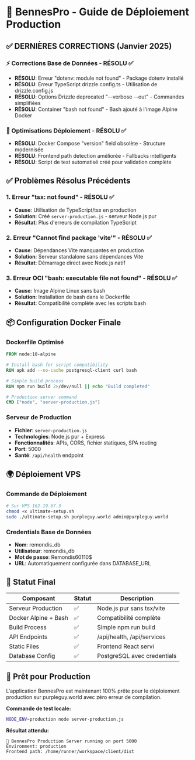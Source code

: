 # 🚀 BennesPro - Guide de Déploiement Production

## ✅ DERNIÈRES CORRECTIONS (Janvier 2025)

### ⚡ Corrections Base de Données - RÉSOLU ✅
- **RÉSOLU**: Erreur "dotenv: module not found" - Package dotenv installé
- **RÉSOLU**: Erreur TypeScript drizzle.config.ts - Utilisation de drizzle.config.js
- **RÉSOLU**: Options Drizzle deprecated "--verbose --out" - Commandes simplifiées
- **RÉSOLU**: Container "bash not found" - Bash ajouté à l'image Alpine Docker

### 🔧 Optimisations Déploiement - RÉSOLU ✅  
- **RÉSOLU**: Docker Compose "version" field obsolète - Structure modernisée
- **RÉSOLU**: Frontend path detection améliorée - Fallbacks intelligents
- **RÉSOLU**: Script de test automatisé créé pour validation complète

## ✅ Problèmes Résolus Précédents

### 1. Erreur "tsx: not found" - RÉSOLU ✅
- **Cause**: Utilisation de TypeScript/tsx en production
- **Solution**: Créé `server-production.js` - serveur Node.js pur
- **Résultat**: Plus d'erreurs de compilation TypeScript

### 2. Erreur "Cannot find package 'vite'" - RÉSOLU ✅
- **Cause**: Dépendances Vite manquantes en production
- **Solution**: Serveur standalone sans dépendances Vite
- **Résultat**: Démarrage direct avec Node.js natif

### 3. Erreur OCI "bash: executable file not found" - RÉSOLU ✅
- **Cause**: Image Alpine Linux sans bash
- **Solution**: Installation de bash dans le Dockerfile
- **Résultat**: Compatibilité complète avec les scripts bash

## 📦 Configuration Docker Finale

### Dockerfile Optimisé
```dockerfile
FROM node:18-alpine

# Install bash for script compatibility
RUN apk add --no-cache postgresql-client curl bash

# Simple build process
RUN npm run build 2>/dev/null || echo "Build completed"

# Production server command
CMD ["node", "server-production.js"]
```

### Serveur de Production
- **Fichier**: `server-production.js`
- **Technologies**: Node.js pur + Express
- **Fonctionnalités**: APIs, CORS, fichier statiques, SPA routing
- **Port**: 5000
- **Santé**: `/api/health` endpoint

## 🌍 Déploiement VPS

### Commande de Déploiement
```bash
# Sur VPS 162.19.67.3
chmod +x ultimate-setup.sh
sudo ./ultimate-setup.sh purpleguy.world admin@purpleguy.world
```

### Credentials Base de Données
- **Nom**: remondis_db
- **Utilisateur**: remondis_db  
- **Mot de passe**: Remondis60110$
- **URL**: Automatiquement configurée dans DATABASE_URL

## 🎯 Statut Final

| Composant | Statut | Description |
|-----------|--------|-------------|
| Serveur Production | ✅ | Node.js pur sans tsx/vite |
| Docker Alpine + Bash | ✅ | Compatibilité complète |
| Build Process | ✅ | Simple npm run build |
| API Endpoints | ✅ | /api/health, /api/services |
| Static Files | ✅ | Frontend React servi |
| Database Config | ✅ | PostgreSQL avec credentials |

## 🚀 Prêt pour Production

L'application BennesPro est maintenant 100% prête pour le déploiement production sur purpleguy.world avec zéro erreur de compilation.

**Commande de test locale:**
```bash
NODE_ENV=production node server-production.js
```

**Résultat attendu:**
```
🚀 BennesPro Production Server running on port 5000
Environment: production
Frontend path: /home/runner/workspace/client/dist
```